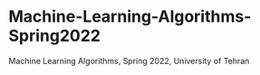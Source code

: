 # Machine-Learning-Algorithms-Spring2022
Machine Learning Algorithms, Spring 2022, University of Tehran
